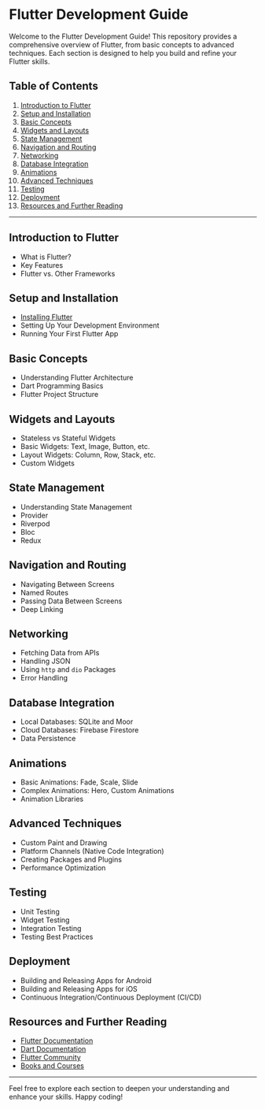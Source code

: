 # Flutter Development Guide

Welcome to the Flutter Development Guide! This repository provides a comprehensive overview of Flutter, from basic concepts to advanced techniques. Each section is designed to help you build and refine your Flutter skills.

## Table of Contents

1. [Introduction to Flutter](#introduction-to-flutter)
2. [Setup and Installation](#setup-and-installation)
3. [Basic Concepts](#basic-concepts)
4. [Widgets and Layouts](#widgets-and-layouts)
5. [State Management](#state-management)
6. [Navigation and Routing](#navigation-and-routing)
7. [Networking](#networking)
8. [Database Integration](#database-integration)
9. [Animations](#animations)
10. [Advanced Techniques](#advanced-techniques)
11. [Testing](#testing)
12. [Deployment](#deployment)
13. [Resources and Further Reading](#resources-and-further-reading)

---

## Introduction to Flutter

- What is Flutter?
- Key Features
- Flutter vs. Other Frameworks

## Setup and Installation

- [Installing Flutter](docs/installation.md)
- Setting Up Your Development Environment
- Running Your First Flutter App

## Basic Concepts

- Understanding Flutter Architecture
- Dart Programming Basics
- Flutter Project Structure

## Widgets and Layouts

- Stateless vs Stateful Widgets
- Basic Widgets: Text, Image, Button, etc.
- Layout Widgets: Column, Row, Stack, etc.
- Custom Widgets

## State Management

- Understanding State Management
- Provider
- Riverpod
- Bloc
- Redux

## Navigation and Routing

- Navigating Between Screens
- Named Routes
- Passing Data Between Screens
- Deep Linking

## Networking

- Fetching Data from APIs
- Handling JSON
- Using `http` and `dio` Packages
- Error Handling

## Database Integration

- Local Databases: SQLite and Moor
- Cloud Databases: Firebase Firestore
- Data Persistence

## Animations

- Basic Animations: Fade, Scale, Slide
- Complex Animations: Hero, Custom Animations
- Animation Libraries

## Advanced Techniques

- Custom Paint and Drawing
- Platform Channels (Native Code Integration)
- Creating Packages and Plugins
- Performance Optimization

## Testing

- Unit Testing
- Widget Testing
- Integration Testing
- Testing Best Practices

## Deployment

- Building and Releasing Apps for Android
- Building and Releasing Apps for iOS
- Continuous Integration/Continuous Deployment (CI/CD)

## Resources and Further Reading

- [Flutter Documentation](https://flutter.dev/docs)
- [Dart Documentation](https://dart.dev/guides)
- [Flutter Community](https://flutter.dev/community)
- [Books and Courses](https://flutter.dev/docs/development/what-is-flutter#resources)

---

Feel free to explore each section to deepen your understanding and enhance your skills. Happy coding!


